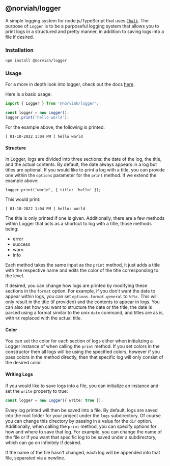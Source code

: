 ## @norviah/logger

A simple logging system for node.js/TypeScript that uses <code><a href="https://www.npmjs.com/package/chalk">Chalk</a></code>. The purpose of `Logger` is to be a purposeful logging system that allows you to print logs in a structured and pretty manner, in addition to saving logs into a file if desired.

### Installation

```
npm install @norviah/logger
```

### Usage

For a more in depth look into logger, check out the docs [here](./docs/classes/Logger.md).

Here is a basic usage:
```TypeScript
import { Logger } from '@norviah/logger';

const logger = new Logger();
logger.print('hello world');
```

For the example above, the following is printed:
```
[ 01-10-2022 1:04 PM ] hello world
```

#### Structure

In Logger, logs are divided into three sections: the date of the log, the title, and the actual contents. By default, the date
always appears in a log but titles are optional. If you would like to print a log with a title, you can provide one within the
`options` parameter for the `print` method. If we extend the example above:

```
logger.print('world', { title: 'hello' });
```

This would print:
```
[ 01-10-2022 1:04 PM ] hello: world
```

The title is only printed if one is given. Additionally, there are a few methods within Logger that acts as a shortcut to log
with a title, those methods being:
- error
- success
- warn
- info

Each method takes the same input as the `print` method, it just adds a title with the respective name and edits the color of the
title corresponding to the level.

If desired, you can change how logs are printed by modifying these sections in the `format` option. For example, if you don't want
the date to appear within logs, you can set `options.format.general` to `%t%c`. This will only result in the title (if provided) and
the contents to appear in logs. You can also set how you want to structure the date or the title, the date is parsed using a format
similar to the unix `date` command, and titles are as is, with `%t` replaced with the actual title.

#### Color

You can set the color for each section of logs either when initializing a Logger instance of when calling the `print` method. If you
set colors in the constructor then all logs will be using the specified colors, however if you pass colors in the method directly, then
that specific log will only consist of the desired color.

#### Writing Logs

If you would like to save logs into a file, you can initialize an instance and set the `write` property to true:
```TypeScript
const logger = new Logger({ write: true });
```

Every log printed will then be saved into a file. By default, logs are saved into the root folder for your project under the `logs`
subdirectory. Of course you can change this directory by passing in a value for the `dir` option. Additionally, when calling the `print` method, you can specify options for how and where to save that log. For example, you can change the name of the file or if you want that
specific log to be saved under a subdirectory, which can go on infinitely if desired.

If the name of the file hasn't changed, each log will be appended into that file, separated via a newline.
